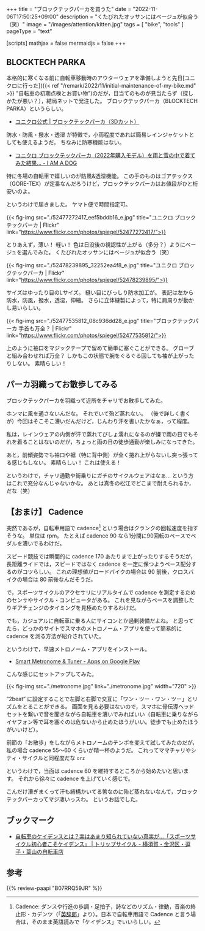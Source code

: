+++
title = "ブロックテックパーカを買うた"
date =  "2022-11-06T17:50:25+09:00"
description = "くたびれたオッサンにはベージュが似合う（笑）"
image = "/images/attention/kitten.jpg"
tags = [ "bike", "tools" ]
pageType = "text"

[scripts]
  mathjax = false
  mermaidjs = false
+++

## BLOCKTECH PARKA

本格的に寒くなる前に自転車移動時のアウターウェアを準備しようと先日[ユニクロに行った]({{< ref "/remark/2022/11/initial-maintenance-of-my-bike.md" >}} "自転車の初期点検とお買い物")のだが，目当てのものが見当たらず（探しかたが悪い？），結局ネットで発注した。
ブロックテックパーカ（BLOCKTECH PARKA）というらしい。

- [ユニクロ公式 | ブロックテックパーカ（3Dカット）](https://www.uniqlo.com/jp/ja/products/E449614-000/00?colorDisplayCode=32&sizeDisplayCode=005&pldDisplayCode=000)

防水・防風・撥水・透湿 が特徴で，小雨程度であれば簡易レインジャケットとしても使えるようだ。
ちなみに防寒機能はない。

- [ユニクロ ブロックテックパーカ（2022年購入モデル）を雨と雪の中で着てみた結果… - I AM A DOG](https://moognyk.jp/entry/2022/03/28/150000)

特に冬場の自転車で嬉しいのが防風&透湿機能。
この手のものはゴアテックス（GORE-TEX）が定番なんだろうけど，ブロックテックパーカはお値段がひと桁安いのよ。

というわけで届きました。
ヤマト便で時間指定可。

{{< fig-img src="./52477272417_eef5bddb16_e.jpg" title="ユニクロ ブロックテックパーカ | Flickr" link="https://www.flickr.com/photos/spiegel/52477272417/">}}

とりあえず，薄い！ 軽い！ 色は日没後の視認性が上がる（多分？）ようにベージュを選んでみた。
くたびれたオッサンにはベージュが似合う（笑）

{{< fig-img src="./52478239895_32252ea4f8_e.jpg" title="ユニクロ ブロックテックパーカ | Flickr" link="https://www.flickr.com/photos/spiegel/52478239895/">}}

サイズはゆったり目のLサイズ。
縫い目にびっしり防水加工が。
表記は左から防水，防風，撥水，透湿，伸縮。
さらに立体縫製によって，特に肩周りが動かし易いらしい。

{{< fig-img src="./52477535812_08c936dd28_e.jpg" title="ブロックテックパーカ 手首も万全？ | Flickr" link="https://www.flickr.com/photos/spiegel/52477535812/">}}

上のように袖口をマジックテープで留めて簡単に塞ぐことができる。
グローブと組み合わせれば万全？ しかもこの状態で腕をぐるぐる回しても袖が上がったりしない。
素晴らしい！

## パーカ羽織ってお散歩してみる

ブロックテックパーカを羽織って近所をチャリでお散歩してみた。

ホンマに風を通さないんだな。
それでいて殆ど蒸れない。
（後で詳しく書くが）今回はそこそこ漕いだんだけど，じんわり汗を書いたかなぁ，って程度。

私は，レインウェアの内側が汗で蒸れてびしょ濡れになるのが嫌で雨の日でもそれを着ることはないのだが，ちょっと雨の日の徒歩通勤が楽しみになってきた。

あと，前傾姿勢でも袖口や裾（特に背中側）が全く捲れ上がらないし突っ張ってる感じもしない。
素晴らしい！ これは使える！

というわけで，チャリ通勤や街乗りにガチのサイクルウェアはなぁ... という方はこれで充分なんじゃないかな。
あとは真冬の松江でどこまで耐えられるか，だな（笑）

## 【おまけ】 Cadence

突然であるが，自転車用語で cadence[^ca1] という場合はクランクの回転速度を指すそうな。
単位は rpm。
たとえば cadence 90 なら1分間に90回転のペースでペダルを漕いでるわけだ。

[^ca1]: Cadence: ダンスや行進の歩調・足拍子，詩などのリズム・律動，音楽の終止形・カデンツ（「[英辞郎](https://eow.alc.co.jp/search?q=cadence)」より）。日本で自転車用語で Cadence と言う場合は，そのまま英語読みで「ケイデンス」でいいらしい。

スピード競技では瞬間的に cadence 170 あたりまで上がったりするそうだが，長距離ライドでは，スピードではなく cadence を一定に保つようペース配分するのがコツらしい。
これの理想値がロードバイクの場合は 90 前後，クロスバイクの場合は 80 前後なんだそうだ。

で，スポーツサイクルのアクセサリにリアルタイムで cadence を測定するためのセンサやサイクル・コンピュータがある。
これを見ながらペースを調整したりギアチェンジのタイミングを見極めたりするわけだ。

でも，カジュアルに自転車に乗る人にサイコンとか過剰装備だよね。
と思ってたら，どっかのサイトでスマホのメトロノーム・アプリを使って簡易的に cadence を測る方法が紹介されていた。

というわけで，早速メトロノーム・アプリをインストール。

- [Smart Metronome & Tuner - Apps on Google Play](https://play.google.com/store/apps/details?id=com.ihara_product.SmartMetronome&hl=en_US&gl=JP)

こんな感じにセットアップしてみた。

{{< fig-img src="./metronome.jpg" link="./metronome.jpg" width="720" >}}

“2beat” に設定することで左脚と右脚で交互に「ワン・ツー・ワン・ツー」とリズムをとることができる。
画面を見る必要はないので，スマホに骨伝導ヘッドセットを繋いで音を聞きながら自転車を漕いでみればいい（自転車に乗りながらイヤフォン等で耳を塞ぐのは危ないから止めたほうがいい。徒歩でも止めたほうがいいけど）。

前節の「お散歩」をしながらメトロノームのテンポを変えて試してみたのだが，私の場合 cadence 55〜60 くらいが精一杯のようだ。
これってママチャリやシティ・サイクルと同程度だな `orz`

というわけで，当面は cadence 60 を維持するところから始めたいと思います。
それから徐々に cadence を上げていく感じで。

こんだけ漕ぎまくって汗も結構かいてる筈なのに殆ど蒸れないなんて，ブロックテックパーカってマジ凄いっスわ。
というお話でした。

## ブックマーク

- [自転車のケイデンスとは？実はあまり知られていない真実が…「スポーツサイクル初心者こそケイデンス」 | トリップサイクル - 横須賀・金沢区・逗子・葉山の自転車店](https://tripcycle.jp/blog/3861/)

## 参考

{{% review-paapi "B07RRQ59JR" %}} <!-- AfterShokz Aeropex 骨伝導ヘッドセット -->
